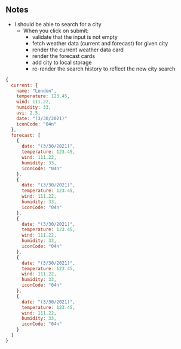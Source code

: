 ## Notes

- I should be able to search for a city
  - When you click on submit:
    - validate that the input is not empty
    - fetch weather data (current and forecast) for given city
    - render the current weather data card
    - render the forecast cards
    - add city to local storage
    - re-render the search history to reflect the new city search

```javascript
{
  current: {
    name: "London",
    temperature: 123.45,
    wind: 111.22,
    humidity: 33,
    uvi: 2.5,
    date: "(3/30/2021)"
    iconCode: "04n"
  },
  forecast: [
    {
      date: "(3/30/2021)",
      temperature: 123.45,
      wind: 111.22,
      humidity: 33,
      iconCode: "04n"
    },
    {
      date: "(3/30/2021)",
      temperature: 123.45,
      wind: 111.22,
      humidity: 33,
      iconCode: "04n"
    },
    {
      date: "(3/30/2021)",
      temperature: 123.45,
      wind: 111.22,
      humidity: 33,
      iconCode: "04n"
    },
    {
      date: "(3/30/2021)",
      temperature: 123.45,
      wind: 111.22,
      humidity: 33,
      iconCode: "04n"
    },
    {
      date: "(3/30/2021)",
      temperature: 123.45,
      wind: 111.22,
      humidity: 33,
      iconCode: "04n"
    }
  ]
}
```
